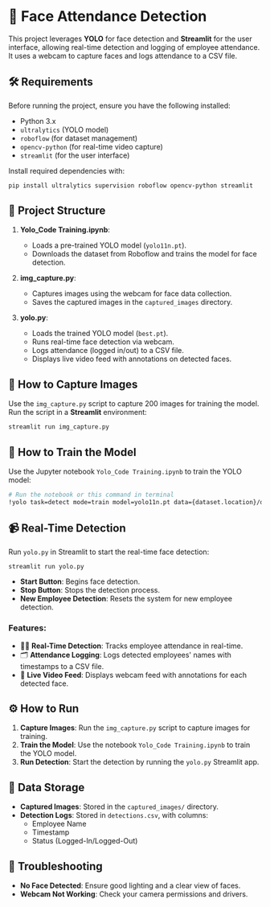 # 📸 Face Attendance Detection

This project leverages **YOLO** for face detection and **Streamlit** for the user interface, allowing real-time detection and logging of employee attendance. It uses a webcam to capture faces and logs attendance to a CSV file.

## 🛠️ Requirements

Before running the project, ensure you have the following installed:

- Python 3.x
- `ultralytics` (YOLO model)
- `roboflow` (for dataset management)
- `opencv-python` (for real-time video capture)
- `streamlit` (for the user interface)

Install required dependencies with:

```bash
pip install ultralytics supervision roboflow opencv-python streamlit
```

## 🚀 Project Structure

1. **Yolo_Code Training.ipynb**:
   - Loads a pre-trained YOLO model (`yolo11n.pt`).
   - Downloads the dataset from Roboflow and trains the model for face detection.

2. **img_capture.py**:
   - Captures images using the webcam for face data collection.
   - Saves the captured images in the `captured_images` directory.

3. **yolo.py**:
   - Loads the trained YOLO model (`best.pt`).
   - Runs real-time face detection via webcam.
   - Logs attendance (logged in/out) to a CSV file.
   - Displays live video feed with annotations on detected faces.

## 📸 How to Capture Images

Use the `img_capture.py` script to capture 200 images for training the model. Run the script in a **Streamlit** environment:

```bash
streamlit run img_capture.py
```

## 🎯 How to Train the Model

Use the Jupyter notebook `Yolo_Code Training.ipynb` to train the YOLO model:

```bash
# Run the notebook or this command in terminal
!yolo task=detect mode=train model=yolo11n.pt data={dataset.location}/data.yaml epochs=50 imgsz=640 plots=True
```

## 📹 Real-Time Detection

Run `yolo.py` in Streamlit to start the real-time face detection:

```bash
streamlit run yolo.py
```

- **Start Button**: Begins face detection.
- **Stop Button**: Stops the detection process.
- **New Employee Detection**: Resets the system for new employee detection.

### Features:
- 🚶‍♂️ **Real-Time Detection**: Tracks employee attendance in real-time.
- 🗂️ **Attendance Logging**: Logs detected employees' names with timestamps to a CSV file.
- 🎥 **Live Video Feed**: Displays webcam feed with annotations for each detected face.

## ⚙️ How to Run

1. **Capture Images**: Run the `img_capture.py` script to capture images for training.
2. **Train the Model**: Use the notebook `Yolo_Code Training.ipynb` to train the YOLO model.
3. **Run Detection**: Start the detection by running the `yolo.py` Streamlit app.

## 📝 Data Storage

- **Captured Images**: Stored in the `captured_images/` directory.
- **Detection Logs**: Stored in `detections.csv`, with columns: 
  - Employee Name
  - Timestamp
  - Status (Logged-In/Logged-Out)

## 🔧 Troubleshooting

- **No Face Detected**: Ensure good lighting and a clear view of faces.
- **Webcam Not Working**: Check your camera permissions and drivers.
